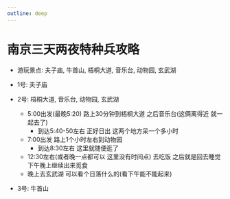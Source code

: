 ```yaml
---
outline: deep
---
```


# 南京三天两夜特种兵攻略

- 游玩景点: 夫子庙, 牛首山, 梧桐大道, 音乐台, 动物园, 玄武湖

- 1号: 夫子庙
- 2号: 梧桐大道, 音乐台, 动物园, 玄武湖
    - 5:00出发(最晚5:20) 路上30分钟到梧桐大道 之后音乐台(这俩离得近 就一起去了)
        - 到达5:40-50左右 正好日出 这两个地方呆一个多小时
    - 7:00出发 路上1个小时左右到动物园
        - 到达8:30左右 这里就随便逛了
    - 12:30左右(或者晚一点都可以 这里没有时间点) 去吃饭 之后就是回去睡觉 下午晚上继续出来觅食
    - 晚上去玄武湖 可以看个日落什么的(看下午能不能起来)
- 3号: 牛首山